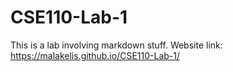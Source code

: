 # CSE110-Lab-1
This is a lab involving markdown stuff.
Website link: https://malakelis.github.io/CSE110-Lab-1/